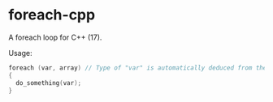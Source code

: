 # foreach-cpp
A foreach loop for C++ (17).

Usage:
```c++
foreach (var, array) // Type of "var" is automatically deduced from the first element of "array".
{
  do_something(var);
}
```

